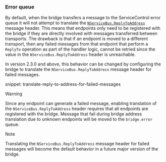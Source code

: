 ### Error queue

By default, when the bridge transfers a message to the ServiceControl error queue it will not attempt to translate the [`NServiceBus.ReplyToAddress`](/nservicebus/messaging/headers.md#messaging-interaction-headers-nservicebus-replytoaddress) message header.
This means that endpoints only need to be registered with the bridge if they are directly involved with messages transferred between transports.
The drawback is that if an endpoint is moved to a different transport, then any failed messages from that endpoint that perform a `ReplyTo` operation as part of the handler logic, cannot be retried since the value in the `NServiceBus.ReplyToAddress` header is unreachable.

In version 2.3.0 and above, this behavior can be changed by configuring the bridge to translate the `NServiceBus.ReplyToAddress` message header for failed messages.

snippet: translate-reply-to-address-for-failed-messages

> [!WARNING]
> Since any endpoint can generate a failed message, enabling translation of the `NServiceBus.ReplyToAddress` header requires that all endpoints are registered with the bridge.
> Message that fail during bridge address translation due to unknown endpoints will be moved to the `bridge.error` queue.

> [!NOTE]
> Translating the `NServiceBus.ReplyToAddress` message header for failed messages will become the default behavior in a future major version of the bridge.